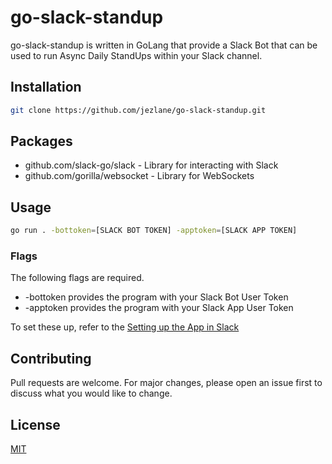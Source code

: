 # go-slack-standup

go-slack-standup is written in GoLang that provide a Slack Bot that can be used to run Async Daily StandUps within your Slack channel.

## Installation

```bash
git clone https://github.com/jezlane/go-slack-standup.git
```

## Packages

- github.com/slack-go/slack - Library for interacting with Slack
- github.com/gorilla/websocket - Library for WebSockets

## Usage

```bash
go run . -bottoken=[SLACK BOT TOKEN] -apptoken=[SLACK APP TOKEN]

```

### Flags
The following flags are required.

- -bottoken provides the program with your Slack Bot User Token
- -apptoken provides the program with your Slack App User Token

To set these up, refer to the [Setting up the App in Slack](documentation/SettinguptheAppinSlack.md)


## Contributing

Pull requests are welcome. For major changes, please open an issue first
to discuss what you would like to change.

## License

[MIT](https://choosealicense.com/licenses/mit/)
